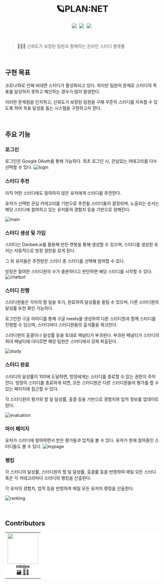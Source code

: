 <h1 align="center">🪐PLAN:NET</h1>
<p>
</p>
<div align="center">
<img src="https://img.shields.io/badge/React-61DAFB?style=flat-square&logo=React&logoColor=#FFFFFF" class="center"/></a>&nbsp;
<img src="https://img.shields.io/badge/styled-components-DB7093?style=flat-square&logo=styled-components&logoColor=#DB7093" class="center"/></a>&nbsp;
<img src="https://img.shields.io/badge/redux-764ABC?style=flat-square&logo=redux&logoColor=#764ABC" class="center"/></a>&nbsp;
</div>
<p>
</p>
<div>&nbsp;</div>

  


> 👩‍👧‍👧 신뢰도가 보장된 팀원과 함께하는 온라인 스터디 플랫폼
<div>&nbsp;</div>
  

## 구현 목표

코로나19로 인해 비대면 스터디가 활성화되고 있다. 하지만 팀원의 문제로 스터디의 목표를 달성하지 못하고 해산하는 경우가 많이 발생한다.

이러한 문제점을 인지하고, 신뢰도가 보장된 팀원을 구해 꾸준히 스터디를 지속할 수 있도록 하여 목표 달성을 돕는 시스템을 구현하고자 한다.  
<div>&nbsp;</div>
  




## 주요 기능

### 로그인

로그인은 Google OAuth를 통해 가능하다. 최초 로그인 시, 관심있는 카테고리를 다수 선택할 수 있다.
![login](https://user-images.githubusercontent.com/24283401/108343221-0a762680-721f-11eb-959c-99f2eb40204d.gif)


### 스터디 추천

아직 어떤 스터디에도 참여하지 않은 유저에게 스터디를 추천한다.

유저가 선택한 관심 카테고리를 기반으로 추천될 스터디들이 결정되며, 노출되는 순서는 해당 스터디에 참여하고 있는 유저들의 경험치 등을 기반으로 정해진다.

![main](https://user-images.githubusercontent.com/24283401/108342365-13b2c380-721e-11eb-9d9f-7733aeee780b.gif)
  


### 스터디 생성 및 가입

스터디는 Danbee.ai를 활용해 만든 챗봇을 통해 생성할 수 있으며, 스터디를 생성한 유저는 자동적으로 방장 권한을 갖게 된다. 

그 외 유저들은 추천받은 스터디 중 스터디를 선택해 참여할 수 있다.

방장은 참여한 스터디원의 수가 충분하다고 판단하면 해당 스터디를 시작할 수 있다.
![chatbot](https://user-images.githubusercontent.com/24283401/108343231-0d711700-721f-11eb-8d8e-fc1f9349d6ef.gif)

  

### 스터디 진행

스터디원들은 각자의 할 일을 추가, 완료하여 달성률을 올릴 수 있으며, 다른 스터디원의 달성률 또한 확인 가능하다.

로그인한 구글 아이디를 통해 구글 meets를 생성하여 다른 스터디원과 함께 스터디를 진행할 수 있으며, 스터디마다 스터디원들의 출석률을 체크한다.

스터디원의 출결이나 달성률 등을 토대로 페널티가 부과된다. 부과된 페널티가 스터디의 최대 페널티에 다다르면 해당 팀원은 스터디에서 강제 퇴출된다.

![study](https://user-images.githubusercontent.com/24283401/108342573-4b217000-721e-11eb-9d42-125857bbc79c.gif) 



### 스터디 완료

스터디의 달성률이 100에 도달하면, 방장에게는 스터디를 종료할 수 있는 권한이 주어진다. 방장이 스터디를 종료하게 되면, 모든 스터디원은 다른 스터디원들의 평가를 할 수 있는 페이지에 접근할 수 있다.

각 스터디원의 평가와 할 일 달성률, 출결 등을 기반으로 경험치와 업적 정보를 업데이트된다.

![evaluation](https://user-images.githubusercontent.com/24283401/108342629-5a082280-721e-11eb-98d0-ae3a2eb1ad8c.gif)
  

### 마이 페이지
유저가 스터디에 참여하면서 받은 평가들과 업적을 볼 수 있다.
유저가 현재 참여중인 스터디들도 볼 수 있다.
![mypage](https://user-images.githubusercontent.com/24283401/108342475-32b15580-721e-11eb-971e-4ea8b0d9f7b8.gif)


### 랭킹

각 스터디의 달성률, 스터디원의 할 일 달성률, 출결률 등을 반영하여 매일 모든 스터디 혹은 각 카테고리마다 스터디의 랭킹을 산출한다.

각 유저의 경험치, 업적 등을 반영하여 매일 모든 유저의 랭킹을 산출한다.

![ranking](https://user-images.githubusercontent.com/24283401/108342517-3d6bea80-721e-11eb-99af-f0dc7e734bef.gif)
<div>&nbsp;</div>



  

  
## Contributors

<table style="border-collapse: collapse; border: none;" bgcolor="ffffff">
  <tr style="border: none;" align="center">
    <td style="border: none;" align="center"><a href="https://github.com/minjyo"><img src="https://avatars.githubusercontent.com/u/29202047?v=4" width="100px;" alt=""/><br /><sub><b>minjyo</b></sub></a><br /><a href="https://github.com/orgs/cosmic-plannet/people/minjyo" title="Code">🗃 👩‍💻</a></td>
  </tr>
</table>
